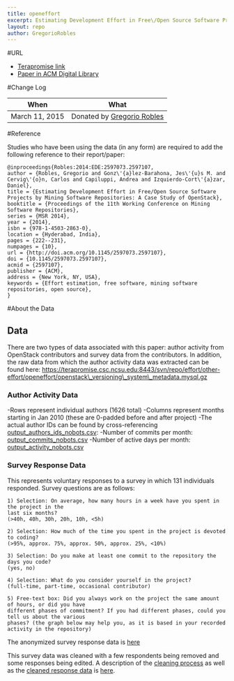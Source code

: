 ```yaml
---
title: openeffort
excerpt: Estimating Development Effort in Free\/Open Source Software Projects by Mining Software Repositories\: A Case Study of OpenStack
layout: repo
author: GregorioRobles
---
```



#URL

  * [Terapromise link](https://terapromise.csc.ncsu.edu:8443/svn/repo/effort/other-effort/openeffort)
  * [Paper in ACM Digital Library](http://dl.acm.org/citation.cfm?id=2597107)


#Change Log

When | What
---- | ----
March 11, 2015 | Donated by [Gregorio Robles](/repo/people)


#Reference

Studies who have been using the data (in any form) are required to add the following reference to their report/paper:

    @inproceedings{Robles:2014:EDE:2597073.2597107,
    author = {Robles, Gregorio and Gonz\'{a}lez-Barahona, Jes\'{u}s M. and Cervig\'{o}n, Carlos and Capiluppi, Andrea and Izquierdo-Cort\'{a}zar, Daniel},
    title = {Estimating Development Effort in Free/Open Source Software Projects by Mining Software Repositories: A Case Study of OpenStack},
    booktitle = {Proceedings of the 11th Working Conference on Mining Software Repositories},
    series = {MSR 2014},
    year = {2014},
    isbn = {978-1-4503-2863-0},
    location = {Hyderabad, India},
    pages = {222--231},
    numpages = {10},
    url = {http://doi.acm.org/10.1145/2597073.2597107},
    doi = {10.1145/2597073.2597107},
    acmid = {2597107},
    publisher = {ACM},
    address = {New York, NY, USA},
    keywords = {Effort estimation, free software, mining software repositories, open source},
    }

#About the Data

## Data
There are two types of data associated with this paper: author activity from OpenStack contributors and survey data from the contributors. In addition, the raw data from which the author activity data was extracted can be found here:
https://terapromise.csc.ncsu.edu:8443/svn/repo/effort/other-effort/openeffort/openstack\_versioning\_system\_metadata.mysql.gz

### Author Activity Data
-Rows represent individual authors (1626 total)
-Columns represent months starting in Jan 2010 (these are 0-padded before and after project)
-The actual author IDs can be found by cross-referencing [output\_authors\_ids\_nobots.csv](https://terapromise.csc.ncsu.edu:8443/svn/repo/effort/other-effort/openeffort/output\_authors\_ids\_nobots.csv):
-Number of commits per month: [output\_commits\_nobots.csv](https://terapromise.csc.ncsu.edu:8443/svn/repo/effort/other-effort/openeffort/output\_commits\_nobots.csv)
-Number of active days per month: [output\_activity\_nobots.csv](https://terapromise.csc.ncsu.edu:8443/svn/repo/effort/other-effort/openeffort/output\_activity\_nobots.csv)

### Survey Response Data
This represents voluntary responses to a survey in which 131 individuals responded.
Survey questions are as follows:
```
1) Selection: On average, how many hours in a week have you spent in the project in the 
last six months?
(>40h, 40h, 30h, 20h, 10h, <5h)

2) Selection: How much of the time you spent in the project is devoted to coding? 
(>95%, approx. 75%, approx. 50%, approx. 25%, <10%)

3) Selection: Do you make at least one commit to the repository the days you code? 
(yes, no)

4) Selection: What do you consider yourself in the project? 
(full-time, part-time, occasional contributor)

5) Free-text box: Did you always work on the project the same amount of hours, or did you have 
different phases of commitment? If you had different phases, could you tell us about the various 
phases? (the graph below may help you, as it is based in your recorded activity in the repository)
```

The anonymized survey response data is [here](https://terapromise.csc.ncsu.edu:8443/svn/repo/effort/other-effort/openeffort/answers\_openstack.all.public.csv)

This survey data was cleaned with a few respondents being removed and some responses being edited. A description of the [cleaning process](https://terapromise.csc.ncsu.edu:8443/svn/repo/effort/other-effort/openeffort/survey\_cleaning.txt) as well as the [cleaned response data](https://terapromise.csc.ncsu.edu:8443/svn/repo/effort/other-effort/openeffort/answers\_openstack.public.csv) is [here](https://terapromise.csc.ncsu.edu:8443/svn/repo/effort/other-effort/openeffort).